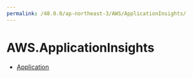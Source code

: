 ```yaml
---
permalink: /48.0.0/ap-northeast-3/AWS/ApplicationInsights/
---
```


# AWS.ApplicationInsights



* [Application](Application.md)